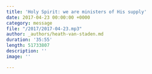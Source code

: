 ```yaml
---
title: 'Holy Spirit: we are ministers of His supply'
date: 2017-04-23 00:00:00 +0000
category: message
file: "/2017/2017-04-23.mp3"
author: _authors/heath-van-staden.md
duration: '35:55'
length: 51733807
description: ''
image: ''

---
```

